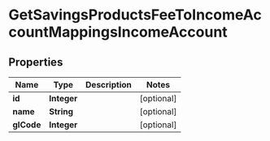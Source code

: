 
# GetSavingsProductsFeeToIncomeAccountMappingsIncomeAccount

## Properties
Name | Type | Description | Notes
------------ | ------------- | ------------- | -------------
**id** | **Integer** |  |  [optional]
**name** | **String** |  |  [optional]
**glCode** | **Integer** |  |  [optional]



